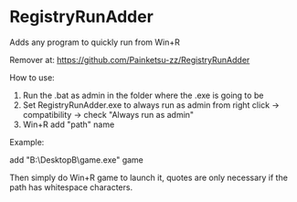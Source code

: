 # RegistryRunAdder
Adds any program to quickly run from Win+R

Remover at: https://github.com/Painketsu-zz/RegistryRunAdder

How to use:

1. Run the .bat as admin in the folder where the .exe is going to be
2. Set RegistryRunAdder.exe to always run as admin from right click -> compatibility -> check "Always run as admin"
3. Win+R add "path" name

Example:

add "B:\DesktopB\game.exe" game

Then simply do Win+R game to launch it, quotes are only necessary if the path has whitespace characters.
